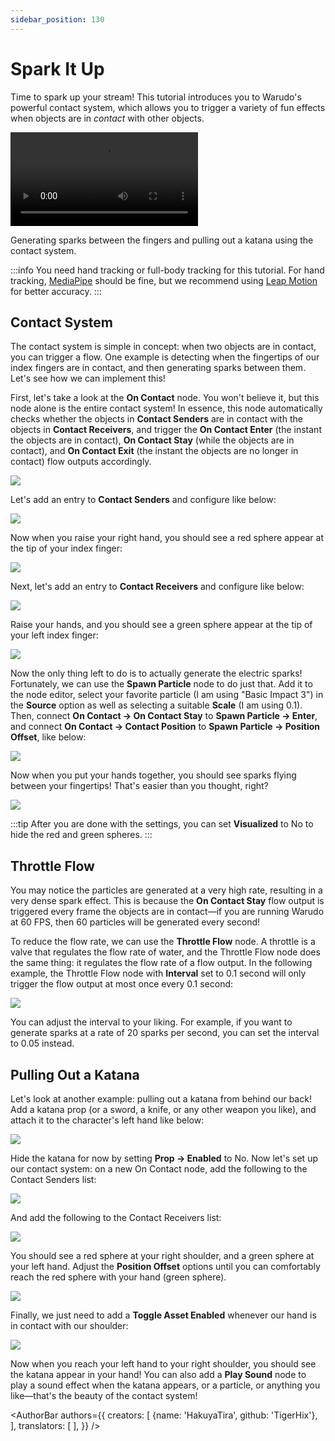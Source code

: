 ```yaml
---
sidebar_position: 130
---
```


# Spark It Up

Time to spark up your stream! This tutorial introduces you to Warudo's powerful contact system, which allows you to trigger a variety of fun effects when objects are in _contact_ with other objects.

<div style={{width: '100%'}} className="video-box"><video controls loop src="/doc-img/contact.mp4" /></div>
<p class="img-desc">Generating sparks between the fingers and pulling out a katana using the contact system.</p>

:::info
You need hand tracking or full-body tracking for this tutorial. For hand tracking, [MediaPipe](../../mocap/mediapipe) should be fine, but we recommend using [Leap Motion](../../mocap/leap-motion) for better accuracy.
:::

## Contact System

The contact system is simple in concept: when two objects are in contact, you can trigger a flow. One example is detecting when the fingertips of our index fingers are in contact, and then generating sparks between them. Let's see how we can implement this!

First, let's take a look at the **On Contact** node. You won't believe it, but this node alone is the entire contact system! In essence, this node automatically checks whether the objects in **Contact Senders** are in contact with the objects in **Contact Receivers**, and trigger the **On Contact Enter** (the instant the objects are in contact), **On Contact Stay** (while the objects are in contact), and **On Contact Exit** (the instant the objects are no longer in contact) flow outputs accordingly.

![](/doc-img/en-blueprint-contact-2.png)

Let's add an entry to **Contact Senders** and configure like below:

![](/doc-img/en-blueprint-contact-4.png)

Now when you raise your right hand, you should see a red sphere appear at the tip of your index finger:

![](/doc-img/en-blueprint-contact-3.png)

Next, let's add an entry to **Contact Receivers** and configure like below:

![](/doc-img/en-blueprint-contact-5.png)

Raise your hands, and you should see a green sphere appear at the tip of your left index finger:

![](/doc-img/en-blueprint-contact-6.png)

Now the only thing left to do is to actually generate the electric sparks! Fortunately, we can use the **Spawn Particle** node to do just that. Add it to the node editor, select your favorite particle (I am using "Basic Impact 3") in the **Source** option as well as selecting a suitable **Scale** (I am using 0.1). Then, connect **On Contact → On Contact Stay** to **Spawn Particle → Enter**, and connect **On Contact → Contact Position** to **Spawn Particle → Position Offset**, like below:

![](/doc-img/en-blueprint-contact-7.png)

Now when you put your hands together, you should see sparks flying between your fingertips! That's easier than you thought, right?

![](/doc-img/en-blueprint-contact-1.png)

:::tip
After you are done with the settings, you can set **Visualized** to No to hide the red and green spheres.
:::

## Throttle Flow

You may notice the particles are generated at a very high rate, resulting in a very dense spark effect. This is because the **On Contact Stay** flow output is triggered every frame the objects are in contact—if you are running Warudo at 60 FPS, then 60 particles will be generated every second!

To reduce the flow rate, we can use the **Throttle Flow** node. A throttle is a valve that regulates the flow rate of water, and the Throttle Flow node does the same thing: it regulates the flow rate of a flow output. In the following example, the Throttle Flow node with **Interval** set to 0.1 second will only trigger the flow output at most once every 0.1 second:

![](/doc-img/en-blueprint-contact-8.png)

You can adjust the interval to your liking. For example, if you want to generate sparks at a rate of 20 sparks per second, you can set the interval to 0.05 instead.

## Pulling Out a Katana

Let's look at another example: pulling out a katana from behind our back! Add a katana prop (or a sword, a knife, or any other weapon you like), and attach it to the character's left hand like below:

![](/doc-img/en-blueprint-contact-9.png)

Hide the katana for now by setting **Prop → Enabled** to No. Now let's set up our contact system: on a new On Contact node, add the following to the Contact Senders list:

![](/doc-img/en-blueprint-contact-12.png)

And add the following to the Contact Receivers list:

![](/doc-img/en-blueprint-contact-13.png)

You should see a red sphere at your right shoulder, and a green sphere at your left hand. Adjust the **Position Offset** options until you can comfortably reach the red sphere with your hand (green sphere).

![](/doc-img/en-blueprint-contact-11.png)

Finally, we just need to add a **Toggle Asset Enabled** whenever our hand is in contact with our shoulder:

![](/doc-img/en-blueprint-contact-10.png)

Now when you reach your left hand to your right shoulder, you should see the katana appear in your hand! You can also add a **Play Sound** node to play a sound effect when the katana appears, or a particle, or anything you like—that's the beauty of the contact system!

<AuthorBar authors={{
  creators: [
    {name: 'HakuyaTira', github: 'TigerHix'},
  ],
  translators: [
  ],
}} />
